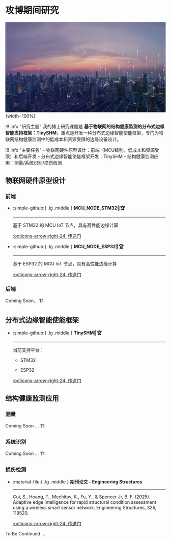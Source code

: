 # __攻博期间研究__

![IOT-SHM](IOT-SHM.jpg){width=100%}

!!! info "研究主题"
    我的博士研究课题是 __基于物联网的结构健康监测的分布式边缘智能支持框架：TinySHM__，重点是开发一种分布式边缘智能使能框架，专门为物联网结构健康监测中的低成本和资源受限的边缘设备设计。

!!! info "主要任务"
    - 物联网硬件原型设计：前端（MCU级别，低成本和资源受限）和后端开发
    - 分布式边缘智能使能框架开发：TinySHM
    - 结构健康监测应用：测量/系统识别/损伤检测

## __物联网硬件原型设计__

### __前端__

<div class="grid cards" markdown>

-   :simple-github:{ .lg .middle } __MCU_NODE_STM32🎯🏆__

    ---

    基于 STM32 的 MCU IoT 节点，具有高性能边缘计算


    [:octicons-arrow-right-24: <a href="https://github.com/Shuaiwen-Cui/MCU_NODE_STM32.git" target="_blank"> 传送门 </a>](#)

-   :simple-github:{ .lg .middle } __MCU_NODE_ESP32🎯🏆__

    ---

    基于 ESP32 的 MCU IoT 节点，具有高性能边缘计算


    [:octicons-arrow-right-24: <a href="https://github.com/Shuaiwen-Cui/MCU_NODE_ESP32.git" target="_blank"> 传送门 </a>](#)

</div>

### __后端__

Coming Soon... 🏗️

## __分布式边缘智能使能框架__

<div class="grid cards" markdown>

-   :simple-github:{ .lg .middle } __TinySHM🎯🏆__

    ---

    当前支持平台：

    - STM32

    - ESP32


    [:octicons-arrow-right-24: <a href="https://github.com/Shuaiwen-Cui/TinySHM.git" target="_blank"> 传送门 </a>](#)

</div>

## __结构健康监测应用__

### __测量__

Coming Soon ... 🏗️

### __系统识别__

Coming Soon ... 🏗️

### __损伤检测__

<div class="grid cards" markdown>

-   :material-file:{ .lg .middle } __期刊论文 - Engineering Structures__

    ---

    Cui, S., Hoang, T., Mechitov, K., Fu, Y., & Spencer Jr, B. F. (2025). Adaptive edge intelligence for rapid structural condition assessment using a wireless smart sensor network. Engineering Structures, 326, 119520.

    [:octicons-arrow-right-24: <a href="https://doi.org/10.1016/j.engstruct.2024.119520" target="_blank"> 传送门 </a>](#)

</div>

To Be Continued ...